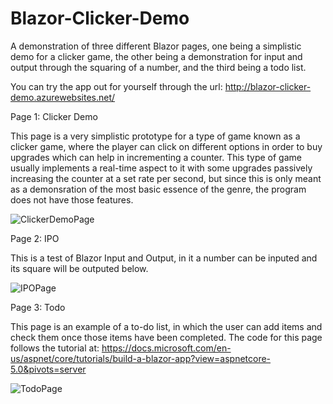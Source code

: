 # Blazor-Clicker-Demo
A demonstration of three different Blazor pages, one being a simplistic demo for a clicker game, the other being a demonstration for input and output through the squaring of a number, and the third being a todo list.

You can try the app out for yourself through the url: http://blazor-clicker-demo.azurewebsites.net/

Page 1: Clicker Demo

This page is a very simplistic prototype for a type of game known as a clicker game, where the player can click on different options in order to buy upgrades which can help in incrementing a counter. This type of game usually implements a real-time aspect to it with some upgrades passively increasing the counter at a set rate per second, but since this is only meant as a demonsration of the most basic essence of the genre, the program does not have those features.

![ClickerDemoPage](https://user-images.githubusercontent.com/62119614/136665232-708bd103-b67e-42c0-9420-b0c68f45c314.PNG)

Page 2: IPO

This is a test of Blazor Input and Output, in it a number can be inputed and its square will be outputed below.

![IPOPage](https://user-images.githubusercontent.com/62119614/136665305-0545740b-8fc1-48a8-bf36-5a31e4bea826.PNG)

Page 3: Todo

This page is an example of a to-do list, in which the user can add items and check them once those items have been completed. The code for this page follows the tutorial at: https://docs.microsoft.com/en-us/aspnet/core/tutorials/build-a-blazor-app?view=aspnetcore-5.0&pivots=server

![TodoPage](https://user-images.githubusercontent.com/62119614/136665378-631ec520-3109-4e48-b4bb-722f6238f55e.PNG)
